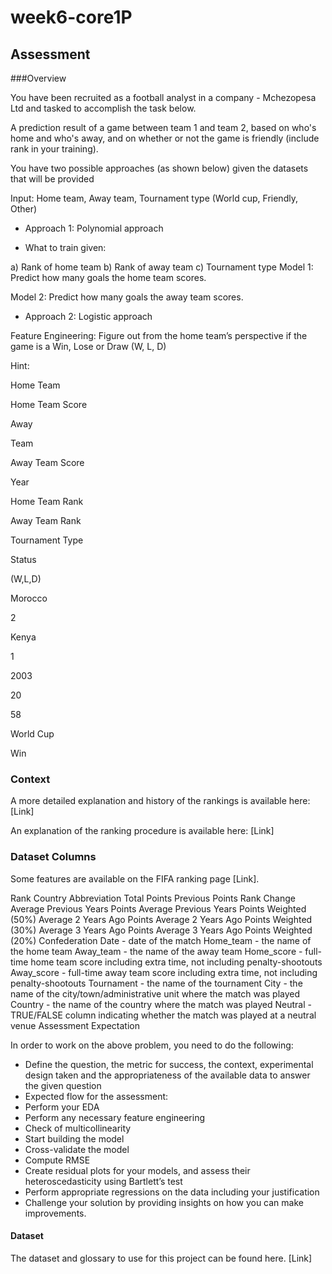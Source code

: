# week6-core1P
## Assessment
###Overview 

You have been recruited as a football analyst in a company - Mchezopesa Ltd and tasked to accomplish the task below.

A prediction result of a game between team 1 and team 2, based on who's home and who's away, and on whether or not the game is friendly (include rank in your training).

You have two possible approaches (as  shown below) given the datasets that will be provided

Input: Home team, Away team, Tournament type (World cup, Friendly, Other)

- Approach 1: Polynomial approach

- What to train given:

a) Rank of home team
b) Rank of away team
c) Tournament type
Model 1: Predict how many goals the home team scores.

Model 2: Predict how many goals the away team scores.

- Approach 2: Logistic approach

Feature Engineering: Figure out from the home team’s perspective if the game is a Win, Lose or Draw (W, L, D)

Hint:

Home Team

Home Team Score

Away

Team

Away Team Score

Year

Home Team Rank

Away Team Rank

Tournament Type

Status

 

(W,L,D)

Morocco

2

Kenya

1

2003

20

58

World Cup

Win

 

### Context

A more detailed explanation and history of the rankings is available here: [Link] 

An explanation of the ranking procedure is available here: [Link]

### Dataset Columns

Some features are available on the FIFA ranking page [Link].

Rank
Country Abbreviation
Total Points
Previous Points
Rank Change
Average Previous Years Points
Average Previous Years Points Weighted (50%)
Average 2 Years Ago Points
Average 2 Years Ago Points Weighted (30%)
Average 3 Years Ago Points
Average 3 Years Ago Points Weighted (20%)
Confederation
Date - date of the match
Home_team - the name of the home team
Away_team - the name of the away team
Home_score - full-time home team score including extra time, not including penalty-shootouts
Away_score - full-time away team score including extra time, not including penalty-shootouts
Tournament - the name of the tournament
City - the name of the city/town/administrative unit where the match was played
Country - the name of the country where the match was played
Neutral - TRUE/FALSE column indicating whether the match was played at a neutral venue
Assessment Expectation

In order to work on the above problem, you need to do the following:

- Define the question, the metric for success, the context, experimental design taken and the appropriateness of the available data to answer the given question
- Expected flow for the assessment:
- Perform your EDA
- Perform any necessary feature engineering 
- Check of multicollinearity
- Start building the model
- Cross-validate the model
- Compute RMSE
- Create residual plots for your models, and assess their heteroscedasticity using Bartlett’s test
- Perform appropriate regressions on the data including your justification
- Challenge your solution by providing insights on how you can make improvements.
#### Dataset

The dataset and glossary to use for this project can be found here. [Link] 
